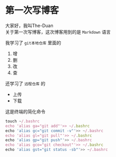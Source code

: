 # 第一次写博客
大家好，我叫The-Duan   
关于第一次写博客，这次博客用到的是
`Markdown`
语言

我学习了
`git本地仓库`
里面的
1. 增
2. 删
3. 改
4. 查

还学习了
`远程仓库`
的
* 上传
* 下载

这是终端的简化命令

```javascript
touch ~/.bashrc
echo 'alias ga="git add"'>> ~/.bashrc
echo 'alias gc="git commit -v"'>> ~/.bashrc
echo 'alias gl="git pull"'>> ~/.bashrc
echo 'alias gp="git push"'>> ~/.bashrc
echo 'alias gco="git checkout"'>> ~/.bashrc
echo 'alias gst="git status -sb"'>> ~/.bashrc
```